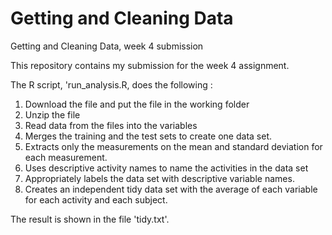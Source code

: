 # Getting and Cleaning Data
Getting and Cleaning Data, week 4 submission

This repository contains my submission for the week 4 assignment.

The R script, 'run_analysis.R, does the following :
1. Download the file and put the file in the working folder
2. Unzip the file
3. Read data from the files into the variables
4. Merges the training and the test sets to create one data set.
5. Extracts only the measurements on the mean and standard deviation for each measurement.
6. Uses descriptive activity names to name the activities in the data set
7. Appropriately labels the data set with descriptive variable names.
8. Creates an independent tidy data set with the average of each variable for each activity and each subject.

The result is shown in the file 'tidy.txt'. 
